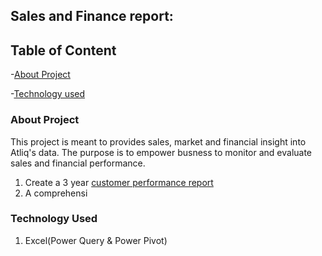 ## Sales and Finance report:

## Table of Content

-[About Project](#About_Project)

-[Technology used](#Technology_Used)


### About Project

This project is meant to provides sales, market and financial insight into Atliq's data. 
The purpose is to empower busness to monitor and evaluate sales and financial performance.

1. Create a 3 year [customer performance report](customerhttps://github.com/Yaw88/Excel-Sales-Finance-Analytics/blob/main/Customer%20Performance%20Report.pdf)
2. A comprehensi

### Technology Used

1. Excel(Power Query & Power Pivot)

